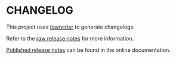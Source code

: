 # CHANGELOG

This project uses [towncrier](https://towncrier.readthedocs.io/) to generate changelogs.

Refer to the [raw release notes](doc/source/changelog.rst) for more information.

[Published release notes](https://sphinx-needs.scade.docs.pyansys.com/version/stable/changelog.html)
can be found in the online documentation.
